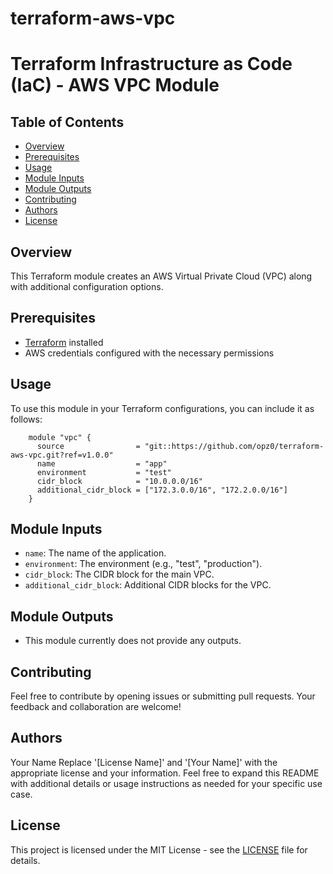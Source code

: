 # terraform-aws-vpc
# Terraform Infrastructure as Code (IaC) - AWS VPC Module

## Table of Contents
- [Overview](#overview)
- [Prerequisites](#prerequisites)
- [Usage](#usage)
- [Module Inputs](#module-inputs)
- [Module Outputs](#module-outputs)
- [Contributing](#contributing)
- [Authors](#authors)
- [License](#license)

## Overview
This Terraform module creates an AWS Virtual Private Cloud (VPC) along with additional configuration options.

## Prerequisites
- [Terraform](https://www.terraform.io/downloads.html) installed
- AWS credentials configured with the necessary permissions

## Usage

To use this module in your Terraform configurations, you can include it as follows:


```hcl
    module "vpc" {
      source                = "git::https://github.com/opz0/terraform-aws-vpc.git?ref=v1.0.0"
      name                  = "app"
      environment           = "test"
      cidr_block            = "10.0.0.0/16"
      additional_cidr_block = ["172.3.0.0/16", "172.2.0.0/16"]
    }
   ```
    
## Module Inputs

- `name`: The name of the application.
- `environment`: The environment (e.g., "test", "production").
- `cidr_block`: The CIDR block for the main VPC.
- `additional_cidr_block`: Additional CIDR blocks for the VPC.

## Module Outputs

- This module currently does not provide any outputs.

## Contributing
Feel free to contribute by opening issues or submitting pull requests. Your feedback and collaboration are welcome!

## Authors
Your Name Replace '[License Name]' and '[Your Name]' with the appropriate license and your information. Feel free to expand this README with additional details or usage instructions as needed for your specific use case.

## License
This project is licensed under the MIT License - see the [LICENSE](https://github.com/opz0/terraform-aws-vpc/blob/readme/LICENSE) file for details.

